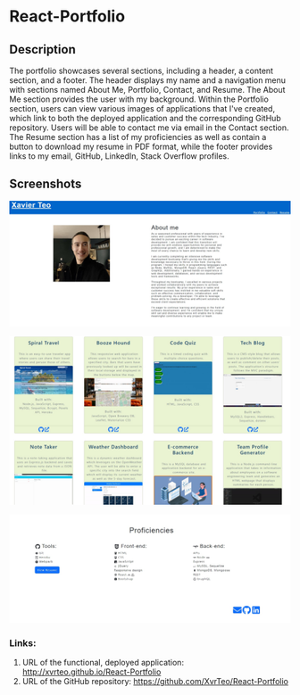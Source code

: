# React-Portfolio

## Description

The portfolio showcases several sections, including a header, a content section, and a footer. The header displays my name and a navigation menu with sections named About Me, Portfolio, Contact, and Resume. The About Me section provides the user with my background. Within the Portfolio section, users can view various images of applications that I've created, which link to both the deployed application and the corresponding GitHub repository. Users will be able to contact me via email in the Contact section. The Resume section has a list of my proficiencies as well as contain a button to download my resume in PDF format, while the footer provides links to my email, GitHub, LinkedIn, Stack Overflow profiles.

## Screenshots

![Screenshot 1](./src/assets/img/Screenshot1.jpg)

![Screenshot 2](./src/assets/img/Screenshot2.jpg)

![Screenshot 3](./src/assets/img/Screenshot3.jpg)

### Links:

1. URL of the functional, deployed application: http://xvrteo.github.io/React-Portfolio
2. URL of the GitHub repository: https://github.com/XvrTeo/React-Portfolio
